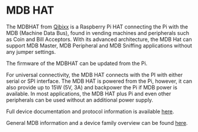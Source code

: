 <!--
---
name: MDB HAT
class: board
type: io
formfactor: HAT
manufacturer: Qibixx
description: MDB (Machine Data Bus) Bus Interface and Sniffer for the Raspberry Pi
url: https://qibixx.com
buy: https://qiba.pt/
image: 'mbd-pi-hat.png'
pincount: 40
eeprom: yes
power:
  '1':
  '2':
  '4':
  '17':
ground:
  '6':
  '9':
  '14':
  '20':
  '25':
  '30':
  '34':
  '39':
pin:
  '8':
    name: TxD
    mode: UART
    description: Serial TX > MDB Controller
  '10':
    name: RxD
    mode: UART
    description: Serial RX < MDB Controller
  '19':
    name: SPI_MOSI
    mode: spi
    description: MDB Controller - MOSI
  '21':
    name: SPI_MISO
    mode: spi
    description: MDB Controller – MISO
  '23':
    name: SPI_SCLK
    mode: spi
    description: MDB Controller - SCLK
  '24':
    name: SPI_CE0
    mode: spi
    description: MDB Controller – CS
  '27':
    name: ID_SD
    mode: I2C
    description: ID EEPROM DTA
  '28':
    name: ID_SC
    mode: I2C
    description: ID EEPROM CLK
  '29':
    name: IO2RPI
    mode: output
    description: IO MDB>RPi
  '31':
    name: MDB_RES
    mode: input
    description: MDB Contoller Reset
  '33':
    name: IOfromRPi
    mode: input
    description: IO RPi>MDB
-->
# MDB HAT
The MDBHAT from [Qibixx](https://qibixx.com) is a Raspberry Pi HAT connecting the Pi with the MDB (Machine Data Bus), found in vending machines and peripherals such as Coin and Bill Acceptors. With its advanced architecture, the MDB Hat can support MDB Master, MDB Peripheral and MDB Sniffing applications without any jumper settings.

The firmware of the MDBHAT can be updated from the Pi.

For universal connectivity, the MDB HAT connects with the PI with either serial or SPI interface.
The MDB HAT is powered from the Pi, however, it can also provide up to 15W (5V, 3A) and backpower the Pi if MDB power is available. In most applications, the MDB HAT plus Pi and even other peripherals can be used without an additional power supply.

Full device documentation and protocol information is available [here](https://docs.qibixx.com).

General MDB information and a device family overview can be found [here](https://mdb.technology).
